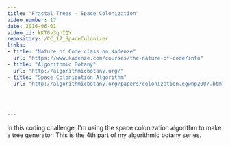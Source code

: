 ```yaml
---
title: "Fractal Trees - Space Colonization"
video_number: 17
date: 2016-06-01
video_id: kKT0v3qhIQY
repository: /CC_17_SpaceColonizer
links:
- title: "Nature of Code class on Kadenze"  
  url: "https://www.kadenze.com/courses/the-nature-of-code/info"
- title: "Algorithmic Botany"  
  url: "http://algorithmicbotany.org/"
- title: "Space Colonization Algorithm"  
  url: "http://algorithmicbotany.org/papers/colonization.egwnp2007.html"
  


  
---
```


In this coding challenge, I'm using the space colonization algorithm to make a tree generator. This is the 4th part of my algorithmic botany series.

